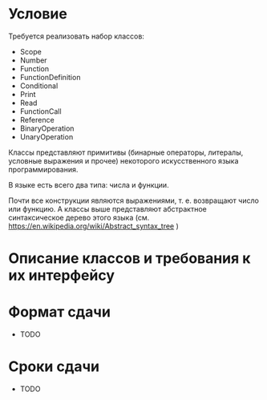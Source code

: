 # Условие
Требуется реализовать набор классов: 
* Scope
* Number
* Function
* FunctionDefinition
* Conditional
* Print
* Read
* FunctionCall
* Reference
* BinaryOperation
* UnaryOperation

Классы представляют примитивы (бинарные операторы, литералы, условные выражения и прочее) некоторого искусственного языка программирования.

В языке есть всего два типа: числа и функции. 

Почти все конструкции являются выражениями, т. е. возвращают число или функцию. А классы выше представляют абстрактное синтаксическое дерево этого языка (см. https://en.wikipedia.org/wiki/Abstract_syntax_tree )

# Описание классов и требования к их интерфейсу

# Формат сдачи
* TODO

# Сроки сдачи
* TODO
